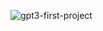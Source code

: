 
![gpt3-first-project](https://user-images.githubusercontent.com/125791030/221906534-eed41aca-9e58-4f47-af3e-a2669ff54462.png)
